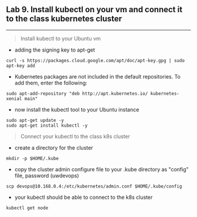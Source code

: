 ## Lab 9. Install kubectl on your vm and connect it to the class kubernetes cluster
____

> Install kubectl to your Ubuntu vm

* adding the signing key to apt-get
```
curl -s https://packages.cloud.google.com/apt/doc/apt-key.gpg | sudo apt-key add
```
* Kubernetes packages are not included in the default repositories. To add them, enter the following:
```
sudo apt-add-repository "deb http://apt.kubernetes.io/ kubernetes-xenial main"
```
* now install the kubectl tool to your Ubuntu instance
```
sudo apt-get update -y
sudo apt-get install kubectl -y
```
> Connect your kubectl to the class k8s cluster

* create a directory for the cluster
```
mkdir -p $HOME/.kube
```
* copy the cluster admin configure file to your .kube directory as "config" file, password (uwdevops)
```
scp devops@10.168.0.4:/etc/kubernetes/admin.conf $HOME/.kube/config
```
* your kubectl should be able to connect to the k8s cluster

```
kubectl get node
```
